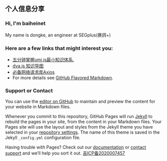 ## 个人信息分享



### Hi, I&#39;m baiheinet

My name is dongke, an engineer at SEGplus(赛鸽+)




### Here are a few links that might interest you:

- [五分钟掌握umi.js最小知识体系.](https://www.yuque.com/umijs/umi/dvalore)
- [dva.js 知识导图](https://github.com/dvajs/dva-knowledgemap)
- [必备网络请求库Axios](https://www.kancloud.cn/yunye/axios/234845)
- For more details see [GitHub Flavored Markdown](https://guides.github.com/features/mastering-markdown/).



### Support or Contact
You can use the [editor on GitHub](https://github.com/segplus/SEGPLUS/edit/gh-pages/index.md) to maintain and preview the content for your website in Markdown files.

Whenever you commit to this repository, GitHub Pages will run [Jekyll](https://jekyllrb.com/) to rebuild the pages in your site, from the content in your Markdown files.
Your Pages site will use the layout and styles from the Jekyll theme you have selected in your [repository settings](https://github.com/segplus/SEGPLUS/settings). The name of this theme is saved in the Jekyll `_config.yml` configuration file.

Having trouble with Pages? Check out our [documentation](https://docs.github.com/categories/github-pages-basics/) or [contact support](https://github.com/contact) and we’ll help you sort it out.
[吉ICP备2020007457](http://beian.miit.gov.cn)
